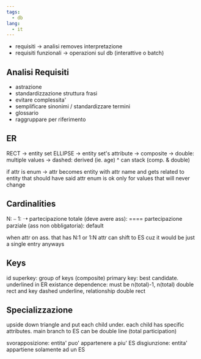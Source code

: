 ```yaml
---
tags:
  - db
lang:
  - it
---
```


- requisiti -> analisi removes interpretazione 
- requisiti funzionali -> operazioni sul db (interattive o batch)

## Analisi Requisiti

- astrazione
- standardizzazione  struttura frasi
- evitare complessita'
- semplificare sinonimi / standardizzare termini
- glossario
- raggruppare per riferimento

## ER

RECT -> entity set
ELLIPSE   -> entity set's attribute
		-> composite
		-> double: multiple values
		-> dashed: derived (ie. age)
		^ can stack (comp. & double)

if attr is enum -> attr becomes entity with attr name and gets related to entity that should have said attr
enum is ok only for values that will never change

## Cardinalities

N: ⎯
1: ➝
partecipazione totale (deve avere ass): ====
partecipazione parziale (ass non obbligatoria): default

when attr on ass. that has N:1 or 1:N attr can shift to ES cuz it would be just a single entry anyways

## Keys

id
superkey: group of keys (composite)
primary key: best candidate. underlined in ER
existance dependence: must be n(total)-1, n(total) double rect and key dashed underline, relationship double rect

## Specializzazione

upside down triangle and put each child under. each child has specific attributes.
main branch to ES can be double line (total participation)

svorapposizione: entita' puo' appartenere a piu' ES
disgiunzione: entita' appartiene solamente ad un ES